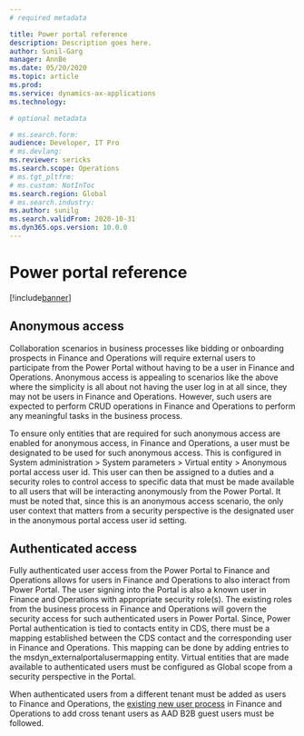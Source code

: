 ```yaml
---
# required metadata

title: Power portal reference
description: Description goes here.
author: Sunil-Garg
manager: AnnBe
ms.date: 05/20/2020
ms.topic: article
ms.prod:
ms.service: dynamics-ax-applications
ms.technology: 

# optional metadata

# ms.search.form:
audience: Developer, IT Pro
# ms.devlang: 
ms.reviewer: sericks
ms.search.scope: Operations
# ms.tgt_pltfrm: 
# ms.custom: NotInToc
ms.search.region: Global
# ms.search.industry:
ms.author: sunilg
ms.search.validFrom: 2020-10-31
ms.dyn365.ops.version: 10.0.0
---
```


# Power portal reference

[!include[banner](../includes/banner.md)]

Anonymous access
----------------

Collaboration scenarios in business processes like bidding or onboarding prospects in Finance and Operations will require external users to participate from the Power Portal without having to be a user in Finance and Operations. Anonymous access is appealing to scenarios like the above where the simplicity is all about not having the user log in at all since, they may not be users in Finance and Operations. However, such users are expected to perform CRUD operations in Finance and Operations to perform any meaningful tasks in the
business process.

To ensure only entities that are required for such anonymous access are enabled for anonymous access, in Finance and Operations, a user must be designated to be used for such anonymous access. This is configured in System administration \> System parameters \> Virtual entity \> Anonymous portal access user id. This user can then be assigned to a duties and a security roles to control access to
specific data that must be made available to all users that will be interacting anonymously from the Power Portal. It must be noted that, since this is an anonymous access scenario, the only user context that matters from a security perspective is the designated user in the anonymous portal access user id setting.

Authenticated access
--------------------

Fully authenticated user access from the Power Portal to Finance and Operations allows for users in Finance and Operations to also interact from Power Portal. The user signing into the Portal is also a known user in Finance and Operations with appropriate security role(s). The existing roles from the business process in Finance and Operations will govern the security access for such authenticated
users in Power Portal. Since, Power Portal authentication is tied to contacts entity in CDS, there must be a mapping established between the CDS contact and the corresponding user in Finance and Operations. This mapping can be done by adding entries to the msdyn_externalportalusermapping entity. Virtual entities that are made available to authenticated users must be configured as Global
scope from a security perspective in the Portal.

When authenticated users from a different tenant must be added as users to Finance and Operations, the [existing new user
process](https://docs.microsoft.com/en-us/dynamics365/fin-ops-core/dev-itpro/sysadmin/tasks/create-new-users) in Finance and Operations to add cross tenant users as AAD B2B guest users must be followed.
